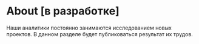 # About [в разработке]
Наши аналитики постоянно занимаются исследованием новых проектов. В данном разделе будет публиковаться результат их трудов.
